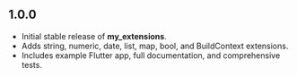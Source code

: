 ## 1.0.0

- Initial stable release of **my_extensions**.
- Adds string, numeric, date, list, map, bool, and BuildContext extensions.
- Includes example Flutter app, full documentation, and comprehensive tests.
